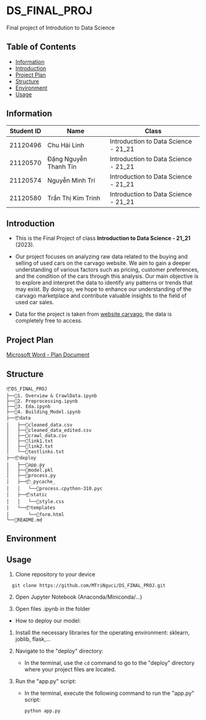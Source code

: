 # DS_FINAL_PROJ
Final project of Introdution to Data Science

## Table of Contents

 - [Information](#information)
 - [Introduction](#introduction)
 - [Project Plan](#project-plan)
 - [Structure](#structure)
 - [Environment](#environment)
 - [Usage](#usage)

## Information

| Student ID | Name                   | Class                                | 
|------------|------------------------|--------------------------------------|
| 21120496   | Chu Hải Linh           | Introduction to Data Science - 21_21 |
| 21120570   | Đặng Nguyễn Thanh Tín  | Introduction to Data Science - 21_21 |
| 21120574   | Nguyễn Minh Trí        | Introduction to Data Science - 21_21 |
| 21120580   | Trần Thị Kim Trinh     | Introduction to Data Science - 21_21 |

## Introduction

- This is the Final Project of class **Introduction to Data Science - 21_21** (2023).

- Our project focuses on analyzing raw data related to the buying and selling of used cars on the carvago website. We aim to gain a deeper understanding of various factors such as pricing, customer preferences, and the condition of the cars through this analysis. Our main objective is to explore and interpret the data to identify any patterns or trends that may exist. By doing so, we hope to enhance our understanding of the carvago marketplace and contribute valuable insights to the field of used car sales.

- Data for the project is taken from [website carvago](https://carvago.com), the data is completely free to access.

## Project Plan

[Microsoft Word - Plan Document](https://studenthcmusedu-my.sharepoint.com/:w:/g/personal/21120574_student_hcmus_edu_vn/EUnRDvsk3rBJvzrS_zXXS5oB7yOvpTpfc2-1wlGLOT5EUQ?e=ouEwAQ&fbclid=IwAR2sAQmuRQFbJJjkDSVjgrI6e0bBOiV1Mrl6m59BDUijFu3uX6zhUuldO3E)

## Structure

```
📦DS_FINAL_PROJ
├──📜1. Overview & CrawlData.ipynb
├──📜2. Preprocessing.ipynb
├──📜3. Eda.ipynb
├──📜4. Building_Model.ipynb
├──📦data
│   ├──📜cleaned_data.csv
│   ├──📜cleaned_data_edited.csv
│   ├──📜crawl_data.csv
│   ├──📜link1.txt
│   ├──📜link2.txt
│   └──📜testlinks.txt
├──📦deploy
│   ├──📜app.py
│   ├──📜model.pkl
│   ├──📜process.py
│   ├──📦_pycache_
│   │   └──📜process.cpython-310.pyc
│   ├──📦static
│   │   └──📜style.css
│   └──📦templates
│       └──📜form.html
└──📜README.md
```

## Environment

## Usage

1. Clone repository to your device

```
  git clone https://github.com/MTriNguci/DS_FINAL_PROJ.git
```
2. Open Jupyter Notebook (Anaconda/Miniconda/...)

3. Open files .ipynb in the folder

- How to deploy our model:

1. Install the necessary libraries for the operating environment: sklearn, joblib, flask,...

2. Navigate to the "deploy" directory:
   - In the terminal, use the `cd` command to go to the "deploy" directory where your project files are located.

3. Run the "app.py" script:
   - In the terminal, execute the following command to run the "app.py" script:
     ```shell
     python app.py
     ```
